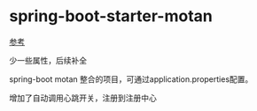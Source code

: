 # spring-boot-starter-motan

[参考](http://www.jianshu.com/p/941c2fe65d52)


少一些属性，后续补全

spring-boot motan 整合的项目，可通过application.properties配置。

增加了自动调用心跳开关，注册到注册中心
